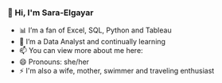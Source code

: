 ### 👋 Hi, I'm Sara-Elgayar
- 📊 I’m a fan of Excel, SQL, Python and Tableau
- 🌱 I’m a Data Analyst and continually learning
- 📫 You can view more about me here: 
- 😄 Pronouns: she/her
- ⚡ I'm also a wife, mother, swimmer and traveling enthusiast 
<!--
**Sara-Elgayar/Sara-Elgayar** is a ✨ _special_ ✨ repository because its `README.md` (this file) appears on your GitHub profile.

Here are some ideas to get you started:


-->
